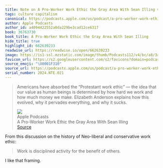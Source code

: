 ```yaml
---
title: Note on A Pro-Worker Work Ethic the Gray Area With Sean Illing via Apple Podcasts
tags: culture capitalism
canonical: https://podcasts.apple.com/us/podcast/a-pro-worker-work-ethic/id1081584611?i=1000641692840
author: Apple Podcasts
author_id: a4094422552a0da229be3cad12ce6317
book: 36763730
book_title: A Pro-Worker Work Ethic the Gray Area With Sean Illing
hide_title: true
highlight_id: 662639233
readwise_url: https://readwise.io/open/662639233
image: https://is1-ssl.mzstatic.com/image/thumb/Podcasts112/v4/bc/a8/3a/bca83ad1-bd69-434d-1102-827ad6d3e3d6/mza_2793577413278319863.jpeg/1200x630wp.png
favicon_url: https://s2.googleusercontent.com/s2/favicons?domain=podcasts.apple.com
source_emoji: "\U0001F310"
source_url: https://podcasts.apple.com/us/podcast/a-pro-worker-work-ethic/id1081584611?i=1000641692840#:~:text=Americans%20have%20absorbed,why%20it%20sucks.
serial_number: 2024.NTE.021
---
```

> Americans have absorbed the “Protestant work ethic” — the idea that our value as human beings is determined by how hard we work and how much money we make. Elizabeth Anderson explains how this evolved, why it pervades everything, and why it sucks.
> <div class="quoteback-footer"><div class="quoteback-avatar"><img class="mini-favicon" src="https://s2.googleusercontent.com/s2/favicons?domain=podcasts.apple.com"></div><div class="quoteback-metadata"><div class="metadata-inner"><span style="display:none">FROM:</span><div aria-label="Apple Podcasts" class="quoteback-author"> Apple Podcasts</div><div aria-label="A Pro-Worker Work Ethic the Gray Area With Sean Illing" class="quoteback-title"> A Pro-Worker Work Ethic the Gray Area With Sean Illing</div></div></div><div class="quoteback-backlink"><a target="_blank" aria-label="go to the full text of this quotation" rel="noopener" href="https://podcasts.apple.com/us/podcast/a-pro-worker-work-ethic/id1081584611?i=1000641692840#:~:text=Americans%20have%20absorbed,why%20it%20sucks." class="quoteback-arrow"> Source</a></div></div>

From this discussion on the history of Neo-liberal and conservative work ethic:

> Work is disciplined activity for the benefit of others.

I like that framing.